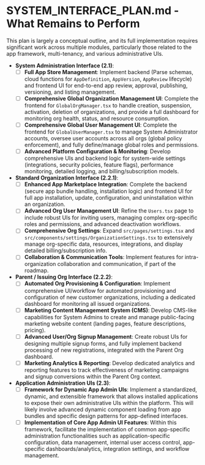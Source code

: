 # SYSTEM_INTERFACE_PLAN.md - What Remains to Perform

This plan is largely a conceptual outline, and its full implementation requires significant work across multiple modules, particularly those related to the app framework, multi-tenancy, and various administrative UIs.

*   **System Administration Interface (2.1)**:
    -   [ ] **Full App Store Management**: Implement backend (Parse schemas, cloud functions for `AppDefinition`, `AppVersion`, `AppReview` lifecycle) and frontend UI for end-to-end app review, approval, publishing, versioning, and listing management.
    -   [ ] **Comprehensive Global Organization Management UI**: Complete the frontend for `GlobalOrgManager.tsx` to handle creation, suspension, activation, deletion of organizations, and provide a full dashboard for monitoring org health, status, and resource consumption.
    -   [ ] **Comprehensive Global User Management UI**: Complete the frontend for `GlobalUserManager.tsx` to manage System Administrator accounts, oversee user accounts across all orgs (global policy enforcement), and fully define/manage global roles and permissions.
    -   [ ] **Advanced Platform Configuration & Monitoring**: Develop comprehensive UIs and backend logic for system-wide settings (integrations, security policies, feature flags), performance monitoring, detailed logging, and billing/subscription models.

*   **Standard Organization Interface (2.2.1)**:
    -   [ ] **Enhanced App Marketplace Integration**: Complete the backend (secure app bundle handling, installation logic) and frontend UI for full app installation, update, configuration, and uninstallation within an organization.
    -   [ ] **Advanced Org User Management UI**: Refine the `Users.tsx` page to include robust UIs for inviting users, managing complex org-specific roles and permissions, and advanced deactivation workflows.
    -   [ ] **Comprehensive Org Settings**: Expand `src/pages/settings.tsx` and `src/components/settings/OrganizationSettings.tsx` to extensively manage org-specific data, resources, integrations, and display detailed billing/subscription info.
    -   [ ] **Collaboration & Communication Tools**: Implement features for intra-organization collaboration and communication, if part of the roadmap.

*   **Parent / Issuing Org Interface (2.2.2)**:
    -   [ ] **Automated Org Provisioning & Configuration**: Implement comprehensive UI/workflow for automated provisioning and configuration of new customer organizations, including a dedicated dashboard for monitoring all issued organizations.
    -   [ ] **Marketing Content Management System (CMS)**: Develop CMS-like capabilities for System Admins to create and manage public-facing marketing website content (landing pages, feature descriptions, pricing).
    -   [ ] **Advanced User/Org Signup Management**: Create robust UIs for designing multiple signup forms, and fully implement backend processing of new registrations, integrated with the Parent Org dashboard.
    -   [ ] **Marketing Analytics & Reporting**: Develop dedicated analytics and reporting features to track effectiveness of marketing campaigns and signup conversions within the Parent Org context.

*   **Application Administration UIs (2.3)**:
    -   [ ] **Framework for Dynamic App Admin UIs**: Implement a standardized, dynamic, and extensible framework that allows installed applications to expose their own administrative UIs within the platform. This will likely involve advanced dynamic component loading from app bundles and specific design patterns for app-defined interfaces.
    -   [ ] **Implementation of Core App Admin UI Features**: Within this framework, facilitate the implementation of common app-specific administration functionalities such as application-specific configuration, data management, internal user access control, app-specific dashboards/analytics, integration settings, and workflow management.